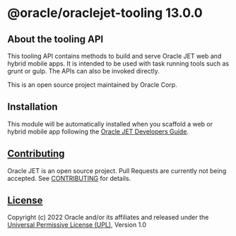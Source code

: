 # @oracle/oraclejet-tooling 13.0.0

## About the tooling API
This tooling API contains methods to build and serve Oracle JET web and hybrid mobile apps. It is intended to be used with task running tools such as grunt or gulp. The APIs can also be invoked directly. 

This is an open source project maintained by Oracle Corp.

## Installation
This module will be automatically installed when you scaffold a web or hybrid mobile app following the [Oracle JET Developers Guide](http://www.oracle.com/pls/topic/lookup?ctx=jet1300&id=homepage).

## [Contributing](https://github.com/oracle/oraclejet-tooling/blob/master/CONTRIBUTING.md)
Oracle JET is an open source project.  Pull Requests are currently not being accepted. See 
[CONTRIBUTING](https://github.com/oracle/oraclejet-tooling/blob/master/CONTRIBUTING.md)
for details.

## [License](https://github.com/oracle/oraclejet-tooling/blob/master/LICENSE)
Copyright (c) 2022 Oracle and/or its affiliates and released  under the 
[Universal Permissive License (UPL)](https://oss.oracle.com/licenses/upl/), Version 1.0